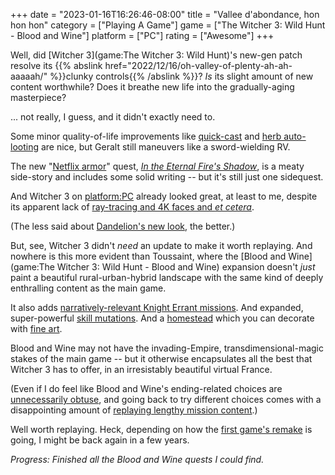 +++
date = "2023-01-16T16:26:46-08:00"
title = "Vallee d'abondance, hon hon hon"
category = ["Playing A Game"]
game = ["The Witcher 3: Wild Hunt - Blood and Wine"]
platform = ["PC"]
rating = ["Awesome"]
+++

Well, did [Witcher 3](game:The Witcher 3: Wild Hunt)'s new-gen patch resolve its {{% abslink href="2022/12/16/oh-valley-of-plenty-ah-ah-aaaaah/" %}}clunky controls{{% /abslink %}}?  <i>Is</i> its slight amount of new content worthwhile?  Does it breathe new life into the gradually-aging masterpiece?

... not really, I guess, and it didn't exactly need to.

Some minor quality-of-life improvements like <a href="https://www.ign.com/wikis/the-witcher-3-wild-hunt/Quick_Sign_Casting">quick-cast</a> and <a href="https://www.theloadout.com/witcher-3-ps5-update-gameplay-changes">herb auto-looting</a> are nice, but Geralt still maneuvers like a sword-wielding RV.

The new "<a href="https://witcher.fandom.com/wiki/Forgotten_Wolf_School_Gear">Netflix armor</a>" quest, <i><a href="https://witcher.fandom.com/wiki/In_the_Eternal_Fire%27s_Shadow">In the Eternal Fire's Shadow</a></i>, is a meaty side-story and includes some solid writing -- but it's still just one sidequest.

And Witcher 3 on <platform:PC> already looked great, at least to me, despite its apparent lack of <a href="https://witcher.fandom.com/wiki/Patch_4.0_(The_Witcher_3)#PC_and_Next-Gen_Exclusives">ray-tracing and 4K faces and <i>et cetera</i></a>.

(The less said about <a href="https://primagames.com/tips/how-to-get-the-netflix-alternative-dandelion-appearance-in-witcher-3">Dandelion's new look</a>, the better.)

But, see, Witcher 3 didn't <i>need</i> an update to make it worth replaying.  And nowhere is this more evident than Toussaint, where the [Blood and Wine](game:The Witcher 3: Wild Hunt - Blood and Wine) expansion doesn't <i>just</i> paint a beautiful rural-urban-hybrid landscape with the same kind of deeply enthralling content as the main game.

It also adds <a href="https://witcher.fandom.com/wiki/Knight_for_Hire">narratively-relevant Knight Errant missions</a>.  And expanded, super-powerful <a href="https://witcher.fandom.com/wiki/Mutations_(Blood_and_Wine)">skill mutations</a>.  And a <a href="https://witcher.fandom.com/wiki/Corvo_Bianco">homestead</a> which you can decorate with <a href="https://witcher.fandom.com/wiki/A_Portrait_of_the_Witcher_as_an_Old_Man">fine art</a>.

Blood and Wine may not have the invading-Empire, transdimensional-magic stakes of the main game -- but it otherwise encapsulates all the best that Witcher 3 has to offer, in an irresistably beautiful virtual France.

(Even if I do feel like Blood and Wine's ending-related choices are <a href="https://witcher.fandom.com/wiki/Sylvia_Anna#Returning_Home">unnecessarily obtuse</a>, and going back to try different choices comes with a disappointing amount of <a href="https://witcher.fandom.com/wiki/The_Night_of_Long_Fangs">replaying lengthy mission content</a>.)

Well worth replaying.  Heck, depending on how the <a href="https://www.thewitcher.com/en/news/46225/the-witcher-remake-is-in-development">first game's remake</a> is going, I might be back again in a few years.

<i>Progress: Finished all the Blood and Wine quests I could find.</i>
